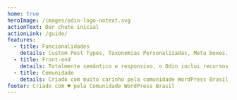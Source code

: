 ```yaml
---
home: true
heroImage: /images/odin-logo-notext.svg
actionText: Dar chute inicial
actionLink: /guide/
features:
  - title: Funcionalidades
    details: Custom Post Types, Taxonomias Personalizadas, Meta boxes...Conheça suas funções e vire um ninja na arte milenar de chutar bundas.
  - title: Front-end
    details: Totalmente semântico e responsivo, o Odin inclui recursos poderosos, como Bootstrap e Sass.
  - title: Comunidade
    details: Criado com muito carinho pela comunidade WordPress Brasil, faça parte disso você também.
footer: Criado com ♥ pela Comunidade WordPress Brasil
---
```

